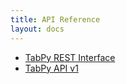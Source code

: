 ```yaml
---
title: API Reference
layout: docs
---
```


- [TabPy REST Interface](https://github.com/tableau/TabPy/blob/master/docs/server-rest.md)
- [TabPy API v1](https://github.com/tableau/TabPy/blob/master/docs/api-v1.md)
